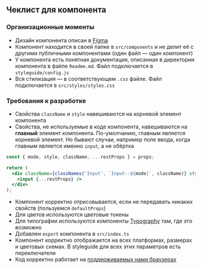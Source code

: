 ## Чеклист для компонента

### Организационные моменты

* Дизайн компонента описан в [Figma](https://www.figma.com/@vk)
* Компонент находится в своей папке в `src/components` и не делит её с другими публичными компонентами (один файл — один компонент)
* У компонента есть понятная документация, описанная в директории компонента в файле `Readme.md`. Файл подключается в `styleguide/config.js`
* Вся стилизация — в соответствующем `.css` файле. Файл подключается в `src/styles/styles.css`

### Требования к разработке

* Свойства `className` и `style` навешиваются на корневой элемент компонента
* Свойства, не используемые в коде компонента, навешиваются на **главный** элемент компонента. По-умолчанию, главным является корневой элемент. Но бывают случаи, например поле ввода, когда главным является именно `input`, а не обёртка
```jsx
const { mode, style, className, ...restProps } = props;

return (
  <div className={classNames('Input', `Input--${mode}`, className)} style={style}>
    <input {...restProps} />
  </div>
);
```
* Компонент корректно отрисовывается, если не передавать никаких свойств (пользуемся `defaultProps`)
* Для цветов используются цветовые токены
* Для типографии используются компоненты [Typography](https://vkcom.github.io/VKUI/#!/Typography) там, где это возможно
* Добавлен `export` компонента в `src/index.ts`
* Компонент корректно отображается на всех платформах, размерах и цветовых схемах. В styleguide для всех этих параметров есть переключатели
* Код корректно работает на [поддерживаемых нами браузерах](https://github.com/VKCOM/VKUI#%D0%B1%D1%80%D0%B0%D1%83%D0%B7%D0%B5%D1%80%D1%8B)
